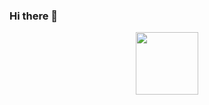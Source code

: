 ### Hi there 👋

<div id="header" align="center">
  <img src="https://media.giphy.com/media/1XCcD9VLQZ2Io/giphy.gif" width="100"/>
</div>






<!--
**azronaftara/azronaftara** is a ✨ _special_ ✨ repository because its `README.md` (this file) appears on your GitHub profile.

Here are some ideas to get you started:

- 🔭 I’m currently working on ...
- 🌱 I’m currently learning ...
- 👯 I’m looking to collaborate on ...
- 🤔 I’m looking for help with ...
- 💬 Ask me about ...
- 📫 How to reach me: ...
- 😄 Pronouns: ...
- ⚡ Fun fact: ...
-->
